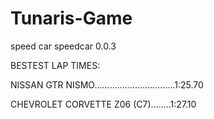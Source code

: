 # Tunaris-Game
speed car speedcar
0.0.3

BESTEST LAP TIMES:

NISSAN GTR NISMO................................1:25.70

CHEVROLET CORVETTE Z06 (C7)........1:27.10
